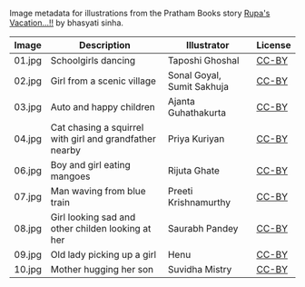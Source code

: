 Image metadata for illustrations from the Pratham Books story [Rupa's Vacation...!!](https://storyweaver.org.in/stories/4660-rupa-s-vacation) by bhasyati sinha.

Image | Description | Illustrator | License
----- | ----------- | ----------- | -------
01.jpg | Schoolgirls dancing | Taposhi Ghoshal | [CC-BY](https://creativecommons.org/licenses/by/4.0/)
02.jpg | Girl from a scenic village | Sonal Goyal, Sumit Sakhuja | [CC-BY](https://creativecommons.org/licenses/by/4.0/)
03.jpg | Auto and happy children | Ajanta Guhathakurta | [CC-BY](https://creativecommons.org/licenses/by/4.0/)
04.jpg | Cat chasing a squirrel with girl and grandfather nearby | Priya Kuriyan | [CC-BY](https://creativecommons.org/licenses/by/4.0/)
06.jpg | Boy and girl eating mangoes | Rijuta Ghate | [CC-BY](https://creativecommons.org/licenses/by/4.0/)
07.jpg | Man waving from blue train | Preeti Krishnamurthy | [CC-BY](https://creativecommons.org/licenses/by/4.0/)
08.jpg | Girl looking sad and other childen looking at her | Saurabh Pandey | [CC-BY](https://creativecommons.org/licenses/by/4.0/)
09.jpg | Old lady picking up a girl | Henu | [CC-BY](https://creativecommons.org/licenses/by/4.0/)
10.jpg | Mother hugging her son | Suvidha Mistry | [CC-BY](https://creativecommons.org/licenses/by/4.0/)